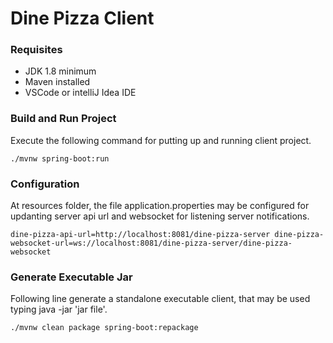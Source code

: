 # Dine Pizza Client

### Requisites
* JDK 1.8 minimum
* Maven installed
* VSCode or intelliJ Idea IDE

### Build and Run Project

Execute the following command for putting up and running client project.

`./mvnw spring-boot:run`

### Configuration

At resources folder, the file application.properties may be configured for updanting server api url and websocket for listening server notifications.

`
dine-pizza-api-url=http://localhost:8081/dine-pizza-server
dine-pizza-websocket-url=ws://localhost:8081/dine-pizza-server/dine-pizza-websocket
`

### Generate Executable Jar

Following line generate a standalone executable client, that may be used typing java -jar 'jar file'.

`./mvnw clean package spring-boot:repackage`